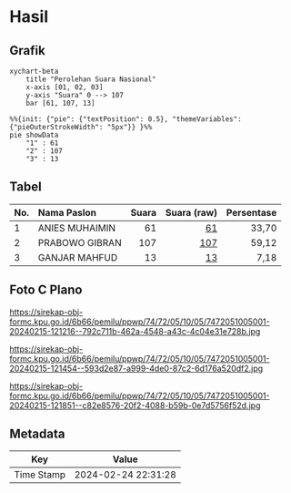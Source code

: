 # Hasil

## Grafik

```mermaid
xychart-beta
    title "Perolehan Suara Nasional"
    x-axis [01, 02, 03]
    y-axis "Suara" 0 --> 107
    bar [61, 107, 13]
```

```mermaid
%%{init: {"pie": {"textPosition": 0.5}, "themeVariables": {"pieOuterStrokeWidth": "5px"}} }%%
pie showData
    "1" : 61
    "2" : 107
    "3" : 13
```

## Tabel

| No. | Nama Paslon    | Suara | Suara (raw) | Persentase |
|:--- |:-------------- | -----:| -----------:| ----------:|
| 1   | ANIES MUHAIMIN | 61    | [61][p-1]   | 33,70      |
| 2   | PRABOWO GIBRAN | 107   | [107][p-2]  | 59,12      |
| 3   | GANJAR MAHFUD  | 13    | [13][p-3]   | 7,18       |


[p-1]: https://github.com/gigit-pemilu/pemilu-2024/blob/main/pilpres/hitung-suara/sub/74-sulawesi-tenggara/sub/72-kota-bau-bau/sub/05-kokalukuna/sub/1005-kadolomoko/sub/001-tps/sub/paslon-1.txt
[p-2]: https://github.com/gigit-pemilu/pemilu-2024/blob/main/pilpres/hitung-suara/sub/74-sulawesi-tenggara/sub/72-kota-bau-bau/sub/05-kokalukuna/sub/1005-kadolomoko/sub/001-tps/sub/paslon-2.txt
[p-3]: https://github.com/gigit-pemilu/pemilu-2024/blob/main/pilpres/hitung-suara/sub/74-sulawesi-tenggara/sub/72-kota-bau-bau/sub/05-kokalukuna/sub/1005-kadolomoko/sub/001-tps/sub/paslon-3.txt

## Foto C Plano

https://sirekap-obj-formc.kpu.go.id/6b66/pemilu/ppwp/74/72/05/10/05/7472051005001-20240215-121216--792c711b-462a-4548-a43c-4c04e31e728b.jpg

https://sirekap-obj-formc.kpu.go.id/6b66/pemilu/ppwp/74/72/05/10/05/7472051005001-20240215-121454--593d2e87-a999-4de0-87c2-6d176a520df2.jpg

https://sirekap-obj-formc.kpu.go.id/6b66/pemilu/ppwp/74/72/05/10/05/7472051005001-20240215-121851--c82e8576-20f2-4088-b59b-0e7d5756f52d.jpg


## Metadata

| Key        | Value               |
| ---------- | ------------------- |
| Time Stamp | 2024-02-24 22:31:28 |



